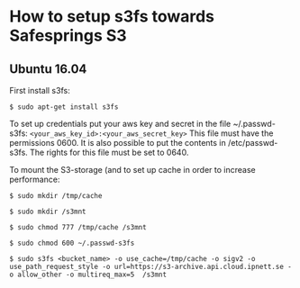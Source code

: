 # How to setup s3fs towards Safesprings S3

## Ubuntu 16.04

First install s3fs:

`$ sudo apt-get install s3fs`
 
To set up credentials put your aws key and secret in the file ~/.passwd-s3fs:
`<your_aws_key_id>:<your_aws_secret_key>`
This file must have the permissions 0600. It is also possible to put the contents in /etc/passwd-s3fs. The rights for this file must be set to 0640.

To mount the S3-storage (and to set up cache in order to increase performance:

`$ sudo mkdir /tmp/cache`

`$ sudo mkdir /s3mnt`

`$ sudo chmod 777 /tmp/cache /s3mnt`

`$ sudo chmod 600 ~/.passwd-s3fs`

`$ sudo s3fs <bucket_name> -o use_cache=/tmp/cache -o sigv2 -o use_path_request_style -o url=https://s3-archive.api.cloud.ipnett.se -o allow_other -o multireq_max=5  /s3mnt`
